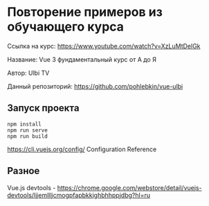 # Повторение примеров из обучающего курса

Ссылка на курс: https://www.youtube.com/watch?v=XzLuMtDelGk

Название: Vue 3 фундаментальный курс от А до Я

Автор: Ulbi TV

Данный репозиторий: https://github.com/pohlebkin/vue-ulbi


## Запуск проекта

```
npm install
npm run serve
npm run build
```

https://cli.vuejs.org/config/ Configuration Reference


## Разное

Vue.js devtools - https://chrome.google.com/webstore/detail/vuejs-devtools/ljjemllljcmogpfapbkkighbhhppjdbg?hl=ru
